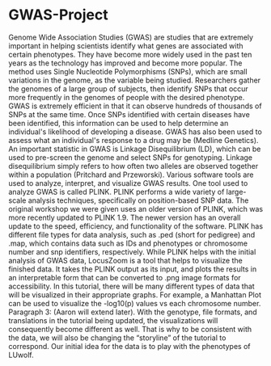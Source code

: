 # GWAS-Project

Genome Wide Association Studies (GWAS) are studies that are extremely important in helping scientists identify what genes are associated with certain phenotypes. They have become more widely used in the past ten years as the technology has improved and become more popular. The method uses Single Nucleotide Polymorphisms (SNPs), which are small variations in the genome, as the variable being studied. Researchers gather the genomes of a large group of subjects, then identify SNPs that occur more frequently in the genomes of people with the desired phenotype. GWAS is extremely efficient in that it can observe hundreds of thousands of SNPs at the same time. Once SNPs identified with certain diseases have been identified, this information can be used to help determine an individual's likelihood of developing a disease. GWAS has also been used to assess what an individual's response to a drug may be (Medline Genetics). An important statistic in GWAS is Linkage Disequilibrium (LD), which can be used to pre-screen the genome and select SNPs for genotyping. Linkage disequilibrium simply refers to how often two alleles are observed together within a population (Pritchard and Przeworski). 
	Various software tools are used to analyze, interpret, and visualize GWAS results. One tool used to analyze GWAS is called PLINK. PLINK performs a wide variety of large-scale analysis techniques, specifically on position-based SNP data. The original workshop we were given uses an older version of PLINK, which was more recently updated to PLINK 1.9. The newer version has an overall update to the speed, efficiency, and functionality of the software. PLINK has different file types for data analysis, such as .ped (short for pedigree) and .map, which contains data such as IDs and phenotypes or chromosome number and snp identifiers, respectively. While PLINK helps with the initial analysis of GWAS data, LocusZoom is a tool that helps to visualize the finished data. It takes the PLINK output as its input, and plots the results in an interpretable form that can be converted to .png image formats for accessibility. In this tutorial, there will be many different types of data that will be visualized in their appropriate graphs. For example, a Manhattan Plot can be used to visualize the -log10(p) values vs each chromosome number. 
	Paragraph 3: (Aaron will extend later). With the genotype, file formats, and translations in the tutorial being updated, the visualizations will consequently become different as well. That is why to be consistent with the data, we will also be changing the “storyline” of the tutorial to correspond. Our initial idea for the data is to play with the phenotypes of LUwolf. 
